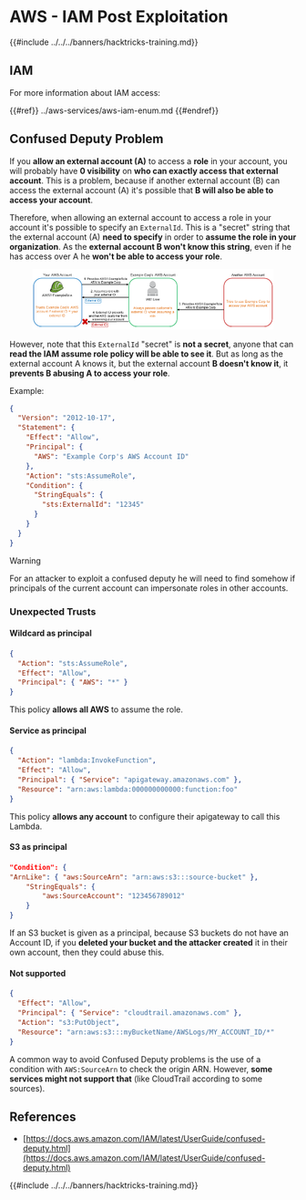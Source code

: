 # AWS - IAM Post Exploitation

{{#include ../../../banners/hacktricks-training.md}}

## IAM

For more information about IAM access:

{{#ref}}
../aws-services/aws-iam-enum.md
{{#endref}}

## Confused Deputy Problem

If you **allow an external account (A)** to access a **role** in your account, you will probably have **0 visibility** on **who can exactly access that external account**. This is a problem, because if another external account (B) can access the external account (A) it's possible that **B will also be able to access your account**.

Therefore, when allowing an external account to access a role in your account it's possible to specify an `ExternalId`. This is a "secret" string that the external account (A) **need to specify** in order to **assume the role in your organization**. As the **external account B won't know this string**, even if he has access over A he **won't be able to access your role**.

<figure><img src="../../../images/image (95).png" alt=""><figcaption></figcaption></figure>

However, note that this `ExternalId` "secret" is **not a secret**, anyone that can **read the IAM assume role policy will be able to see it**. But as long as the external account A knows it, but the external account **B doesn't know it**, it **prevents B abusing A to access your role**.

Example:

```json
{
  "Version": "2012-10-17",
  "Statement": {
    "Effect": "Allow",
    "Principal": {
      "AWS": "Example Corp's AWS Account ID"
    },
    "Action": "sts:AssumeRole",
    "Condition": {
      "StringEquals": {
        "sts:ExternalId": "12345"
      }
    }
  }
}
```

> [!WARNING]
> For an attacker to exploit a confused deputy he will need to find somehow if principals of the current account can impersonate roles in other accounts.

### Unexpected Trusts

#### Wildcard as principal

```json
{
  "Action": "sts:AssumeRole",
  "Effect": "Allow",
  "Principal": { "AWS": "*" }
}
```

This policy **allows all AWS** to assume the role.

#### Service as principal

```json
{
  "Action": "lambda:InvokeFunction",
  "Effect": "Allow",
  "Principal": { "Service": "apigateway.amazonaws.com" },
  "Resource": "arn:aws:lambda:000000000000:function:foo"
}
```

This policy **allows any account** to configure their apigateway to call this Lambda.

#### S3 as principal

```json
"Condition": {
"ArnLike": { "aws:SourceArn": "arn:aws:s3:::source-bucket" },
    "StringEquals": {
        "aws:SourceAccount": "123456789012"
    }
}
```

If an S3 bucket is given as a principal, because S3 buckets do not have an Account ID, if you **deleted your bucket and the attacker created** it in their own account, then they could abuse this.

#### Not supported

```json
{
  "Effect": "Allow",
  "Principal": { "Service": "cloudtrail.amazonaws.com" },
  "Action": "s3:PutObject",
  "Resource": "arn:aws:s3:::myBucketName/AWSLogs/MY_ACCOUNT_ID/*"
}
```

A common way to avoid Confused Deputy problems is the use of a condition with `AWS:SourceArn` to check the origin ARN. However, **some services might not support that** (like CloudTrail according to some sources).

## References

- [https://docs.aws.amazon.com/IAM/latest/UserGuide/confused-deputy.html](https://docs.aws.amazon.com/IAM/latest/UserGuide/confused-deputy.html)

{{#include ../../../banners/hacktricks-training.md}}






